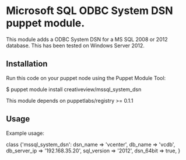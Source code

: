# Microsoft SQL ODBC System DSN puppet module.

This module adds a ODBC System DSN for a MS SQL 2008 or 2012 database. This has been tested on Windows Server 2012.  

## Installation

Run this code on your puppet node using the Puppet Module Tool:

$ puppet module install creativeview/mssql_system_dsn

This module depends on puppetlabs/registry >= 0.1.1

## Usage

Example usage:

class {'mssql_system_dsn':
        dsn_name => 'vcenter',
        db_name => 'vcdb',
        db_server_ip => '192.168.35.20',
        sql_version => '2012',
        dsn_64bit => true,
    }

